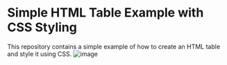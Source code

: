 # Simple HTML Table Example with CSS Styling

This repository contains a simple example of how to create an HTML table and style it using CSS.
![image](https://github.com/NawafIT/CPIT405-LAB3/assets/110320315/33e77383-0511-4df3-b92e-50f946c0c4d7)
